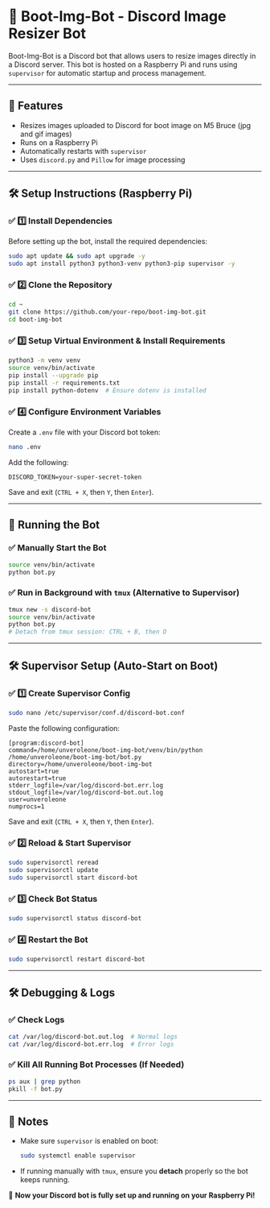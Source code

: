 # 🚀 Boot-Img-Bot - Discord Image Resizer Bot

Boot-Img-Bot is a Discord bot that allows users to resize images directly in a Discord server. This bot is hosted on a Raspberry Pi and runs using `supervisor` for automatic startup and process management.

---

## 📌 Features
- Resizes images uploaded to Discord for boot image on M5 Bruce (jpg and gif images)
- Runs on a Raspberry Pi
- Automatically restarts with `supervisor`
- Uses `discord.py` and `Pillow` for image processing

---

## 🛠️ Setup Instructions (Raspberry Pi)

### ✅ **1️⃣ Install Dependencies**
Before setting up the bot, install the required dependencies:
```sh
sudo apt update && sudo apt upgrade -y
sudo apt install python3 python3-venv python3-pip supervisor -y
```

### ✅ **2️⃣ Clone the Repository**
```sh
cd ~
git clone https://github.com/your-repo/boot-img-bot.git
cd boot-img-bot
```

### ✅ **3️⃣ Setup Virtual Environment & Install Requirements**
```sh
python3 -m venv venv
source venv/bin/activate
pip install --upgrade pip
pip install -r requirements.txt
pip install python-dotenv  # Ensure dotenv is installed
```

### ✅ **4️⃣ Configure Environment Variables**
Create a `.env` file with your Discord bot token:
```sh
nano .env
```
Add the following:
```
DISCORD_TOKEN=your-super-secret-token
```
Save and exit (`CTRL + X`, then `Y`, then `Enter`).

---

## 🔄 Running the Bot

### ✅ **Manually Start the Bot**
```sh
source venv/bin/activate
python bot.py
```

### ✅ **Run in Background with `tmux` (Alternative to Supervisor)**
```sh
tmux new -s discord-bot
source venv/bin/activate
python bot.py
# Detach from tmux session: CTRL + B, then D
```

---

## 🛠️ Supervisor Setup (Auto-Start on Boot)

### ✅ **1️⃣ Create Supervisor Config**
```sh
sudo nano /etc/supervisor/conf.d/discord-bot.conf
```
Paste the following configuration:
```
[program:discord-bot]
command=/home/unveroleone/boot-img-bot/venv/bin/python /home/unveroleone/boot-img-bot/bot.py
directory=/home/unveroleone/boot-img-bot
autostart=true
autorestart=true
stderr_logfile=/var/log/discord-bot.err.log
stdout_logfile=/var/log/discord-bot.out.log
user=unveroleone
numprocs=1
```
Save and exit (`CTRL + X`, then `Y`, then `Enter`).

### ✅ **2️⃣ Reload & Start Supervisor**
```sh
sudo supervisorctl reread
sudo supervisorctl update
sudo supervisorctl start discord-bot
```

### ✅ **3️⃣ Check Bot Status**
```sh
sudo supervisorctl status discord-bot
```

### ✅ **4️⃣ Restart the Bot**
```sh
sudo supervisorctl restart discord-bot
```

---

## 🛠️ Debugging & Logs

### ✅ **Check Logs**
```sh
cat /var/log/discord-bot.out.log  # Normal logs
cat /var/log/discord-bot.err.log  # Error logs
```

### ✅ **Kill All Running Bot Processes (If Needed)**
```sh
ps aux | grep python
pkill -f bot.py
```

---

## 🎯 Notes
- Make sure `supervisor` is enabled on boot:
  ```sh
  sudo systemctl enable supervisor
  ```
- If running manually with `tmux`, ensure you **detach** properly so the bot keeps running.

🚀 **Now your Discord bot is fully set up and running on your Raspberry Pi!**

